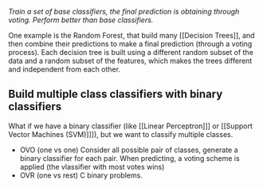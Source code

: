 _Train a set of base classifiers, the final prediction is obtaining through voting. Perform better than base classifiers._

One example is the Random Forest, that build many [[Decision Trees]], and then combine their predictions to make a final prediction (through a voting process). Each decision tree is built using a different random subset of the data and a random subset of the features, which makes the trees different and independent from each other.

## Build multiple class classifiers with binary classifiers
What if we have a binary classifier (like [[Linear Perceptron]]] or [[Support Vector Machines (SVM)]]]), but we want to classify multiple classes.
- OVO (one vs one)
	Consider all possible pair of classes, generate a binary classifier for each pair.
	When predicting, a voting scheme is applied (the vlassifier with most votes wins)
- OVR (one vs rest)
	C binary problems.


